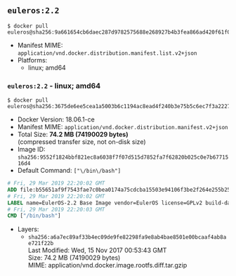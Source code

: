 ## `euleros:2.2`

```console
$ docker pull euleros@sha256:9a661654cb6daec287d9782575688e268927b4b3fea866ad420f61f0c61d588d
```

-	Manifest MIME: `application/vnd.docker.distribution.manifest.list.v2+json`
-	Platforms:
	-	linux; amd64

### `euleros:2.2` - linux; amd64

```console
$ docker pull euleros@sha256:3675de6ee5cea1a5003b6c1194ac8ead4f240b3e75b5c6ec7f3a22274070d67b
```

-	Docker Version: 18.06.1-ce
-	Manifest MIME: `application/vnd.docker.distribution.manifest.v2+json`
-	Total Size: **74.2 MB (74190029 bytes)**  
	(compressed transfer size, not on-disk size)
-	Image ID: `sha256:9552f1824bbf821ec8a6038f7f07d515d7852fa7f62820b025c0e7b6771516d4`
-	Default Command: `["\/bin\/bash"]`

```dockerfile
# Fri, 29 Mar 2019 22:20:02 GMT
ADD file:b55651af9f7543fae7c0bea0174a75cdcba15503e94106f3be2f264e255b25b9 in / 
# Fri, 29 Mar 2019 22:20:02 GMT
LABEL name=EulerOS-2.2 Base Image vendor=EulerOS license=GPLv2 build-date=20170928
# Fri, 29 Mar 2019 22:20:03 GMT
CMD ["/bin/bash"]
```

-	Layers:
	-	`sha256:a6a7ec89af33b4ec09de9fe82298fa9e8ab4bae8501e00bcaaf4ab8ae721f22b`  
		Last Modified: Wed, 15 Nov 2017 00:53:43 GMT  
		Size: 74.2 MB (74190029 bytes)  
		MIME: application/vnd.docker.image.rootfs.diff.tar.gzip
